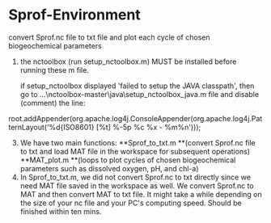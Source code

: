 # Sprof-Environment
convert Sprof.nc file to txt file and plot each cycle of chosen biogeochemical parameters

1. the nctoolbox (run setup_nctoolbox.m) MUST be installed before running these m file.

   if setup_nctoolbox displayed 'failed to setup the JAVA classpath', then go to ...\nctoolbox-master\java\setup_nctoolbox_java.m file
   and disable (comment) the line:
   
root.addAppender(org.apache.log4j.ConsoleAppender(org.apache.log4j.PatternLayout('%d{ISO8601} [%t] %-5p %c %x - %m%n')));

3. We have two main functions:
   **Sprof_to_txt.m **(convert Sprof.nc file to txt and load MAT file in the workspace for subsequent operations)
   **MAT_plot.m **(loops to plot cycles of chosen biogeochemical parameters such as dissolved oxygen, pH, and chl-a)
4. In Sprof_to_txt.m, we did not convert Sprof.nc to txt directly since we need MAT file saved in the workspace as well. We convert Sprof.nc to MAT and then convert MAT to txt file. It might take a while depending on the size of your nc file and your PC's computing speed. Should be finished within ten mins. 
